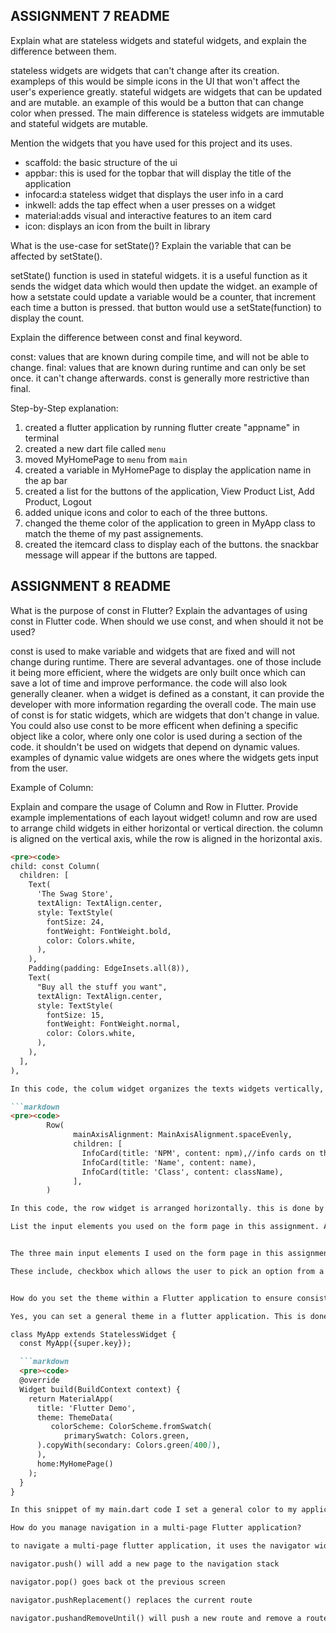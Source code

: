 

## ASSIGNMENT 7 README

 Explain what are stateless widgets and stateful widgets, and explain the difference between them.

 stateless widgets are widgets that can't change after its creation. exampleps of this would be simple icons in the UI that won't affect the user's experience greatly. stateful widgets are widgets that can be updated and are mutable. an example of this would be a button that can change color when pressed. The main difference is stateless widgets are immutable and stateful widgets are mutable. 



 Mention the widgets that you have used for this project and its uses.


 - scaffold: the basic structure of the ui
 - appbar: this is used for the topbar that will display the title of the application
 - infocard:a stateless widget that displays the user info in a card
 - inkwell: adds the tap effect when a user presses on a widget
 - material:adds visual and interactive features to an item card
 - icon: displays an icon from the built in library


 What is the use-case for setState()? Explain the variable that can be affected by setState().

 setState() function is used in stateful widgets. it is a useful function as it sends the widget data which would then update the widget. an example of how a setstate could update a variable would be a counter, that increment each time a button is pressed. that button would use a setState(function) to display the count. 

 Explain the difference between const and final keyword.

 const: values that are known during compile time, and will not be able to change. 
 final: values that are known during runtime and can only be set once. it can't change afterwards. 
 const is generally more restrictive than final. 


Step-by-Step explanation:
1. created a flutter application by running flutter create "appname" in terminal
2. created a new dart file called `menu`
3. moved MyHomePage to `menu` from `main`
4. created a variable in MyHomePage to display the application name in the ap bar
5. created a list for the buttons of the application, View Product List, Add Product, Logout
6. added unique icons and color to each of the three buttons. 
7. changed the theme color of the application to green in MyApp class to match the theme of my past assignements. 
8. created the itemcard class to display each of the buttons. the snackbar message will appear if the buttons are tapped.



## ASSIGNMENT 8 README

What is the purpose of const in Flutter? Explain the advantages of using const in Flutter code. When should we use const, and when should it not be used?

const is used to make variable and widgets that are fixed and will not change during runtime. There are several advantages. one of those include it being more efficient, where the widgets are only built once which can save a lot of time and improve performance. the code will also look generally cleaner. when a widget is defined as a constant, it can provide the developer with more information regarding the overall code. The main use of const is for static widgets, which are widgets that don't change in value. You could also use const to be more efficent when defining a specific object like a color, where only one color is used during a section of the code. it shouldn't be used on widgets that depend on dynamic values. examples of dynamic value widgets are ones where the widgets gets input from the user. 

Example of Column:



Explain and compare the usage of Column and Row in Flutter. Provide example implementations of each layout widget!
column and row are used to arrange child widgets in either horizontal or vertical direction. the column is aligned on the vertical axis, while the row is aligned in the horizontal axis. 


```markdown
<pre><code>
child: const Column(
  children: [
    Text(
      'The Swag Store',
      textAlign: TextAlign.center,
      style: TextStyle(
        fontSize: 24,
        fontWeight: FontWeight.bold,
        color: Colors.white,
      ),
    ),
    Padding(padding: EdgeInsets.all(8)),
    Text(
      "Buy all the stuff you want",
      textAlign: TextAlign.center,
      style: TextStyle(
        fontSize: 15,
        fontWeight: FontWeight.normal,
        color: Colors.white,
      ),
    ),
  ],
),

In this code, the colum widget organizes the texts widgets vertically, meaning that it's on top of each other.

```markdown
<pre><code>
        Row(
              mainAxisAlignment: MainAxisAlignment.spaceEvenly,
              children: [
                InfoCard(title: 'NPM', content: npm),//info cards on the top of the app
                InfoCard(title: 'Name', content: name),
                InfoCard(title: 'Class', content: className),
              ],
        )

In this code, the row widget is arranged horizontally. this is done by aligning the infocard widgets along the main axis which is horizontal. 

List the input elements you used on the form page in this assignment. Are there other Flutter input elements you didn’t use in this assignment? Explain!


The three main input elements I used on the form page in this assignment is for the product name, the description of the product, and the price of the product. There are several other input elements I didn't use in this assigment. 

These include, checkbox which allows the user to pick an option from a set, switch allows the user to toggle between two options, a slider, which lets the user pick an option from a sliding a knob along a line, datepicker which allows the user to select a date and many more. 


How do you set the theme within a Flutter application to ensure consistency? Did you implement a theme in your application?

Yes, you can set a general theme in a flutter application. This is done by defining the ThemeData object in the materialapp widget. I implemented a theme in my application in the main.dart 

class MyApp extends StatelessWidget {
  const MyApp({super.key});

  ```markdown
  <pre><code>
  @override
  Widget build(BuildContext context) {
    return MaterialApp(
      title: 'Flutter Demo',
      theme: ThemeData(
         colorScheme: ColorScheme.fromSwatch(
            primarySwatch: Colors.green,
      ).copyWith(secondary: Colors.green[400]),
      ),
      home:MyHomePage()
    );
  }
}

In this snippet of my main.dart code I set a general color to my application which is green. I also highlighted a secondary color which is also green. This is done to ensure that there is a neat and consistent presentation to my application. 

How do you manage navigation in a multi-page Flutter application?

to navigate a multi-page flutter application, it uses the navigator widget. to manage the transition between screens. and in each of these screens, they're considered as a route and we are able to use the nivagtion methods to push and pop these routes. 

navigator.push() will add a new page to the navigation stack

navigator.pop() goes back ot the previous screen

navigator.pushReplacement() replaces the current route

navigator.pushandRemoveUntil() will push a new route and remove a route from the navigation stack until a certain conidtion is met 